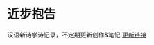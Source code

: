 ﻿近步抱告
======
汉语新诗学诗记录，不定期更新创作&笔记
[更新链接](https://mp.weixin.qq.com/mp/profile_ext?action=home&__biz=MzU5NzQyMjEzMw==&scene=124#wechat_redirect)
